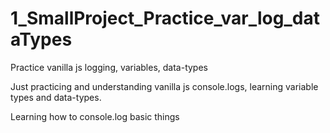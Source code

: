 # 1_SmallProject_Practice_var_log_dataTypes
Practice vanilla js logging, variables, data-types

Just practicing and understanding vanilla js console.logs, learning variable types and data-types.

Learning how to console.log basic things
